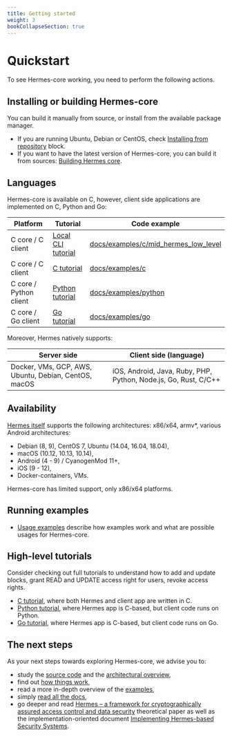 ```yaml
---
title: Getting started
weight: 3
bookCollapseSection: true
---
```


# Quickstart

To see Hermes-core working, you need to perform the following actions.

## Installing or building Hermes-core

You can build it manually from source, or install from the available package manager.

* If you are running Ubuntu, Debian or CentOS, check [Installing from repository](#installation-from-repository) block.
* If you want to have the latest version of Hermes-core, you can build it from sources: [Building Hermes core](#building-hermes).

## Languages

Hermes-core is available on C, however, client side applications are implemented on C, Python and Go:

| Platform | Tutorial | Code example |
| -------- | -------- | ------------ |
| C core / C client | [Local CLI tutorial](https://github.com/cossacklabs/hermes-core/wiki/Local-CLI-example) | [docs/examples/c/mid_hermes_low_level](https://github.com/cossacklabs/hermes-core/tree/master/docs/examples/c/mid_hermes_low_level) |
| C core / C client | 	[C tutorial](https://github.com/cossacklabs/hermes-core/wiki/C-tutorial) | 	[docs/examples/c](https://github.com/cossacklabs/hermes-core/tree/master/docs/examples/c) |
| C core / Python client | [Python tutorial](https://github.com/cossacklabs/hermes-core/wiki/Python-tutorial) | [docs/examples/python](https://github.com/cossacklabs/hermes-core/tree/master/docs/examples/python) |
| C core / Go client | 	[Go tutorial](https://github.com/cossacklabs/hermes-core/wiki/Go-tutorial) | [docs/examples/go](https://github.com/cossacklabs/hermes-core/tree/master/docs/examples/go) |

Moreover, Hermes natively supports:

| Server side | Client side (language) |
| ----------- | ---------------------- |
| Docker, VMs, GCP, AWS, Ubuntu, Debian, CentOS, macOS | iOS, Android, Java, Ruby, PHP, Python, Node.js, Go, Rust, C/C++ |

## Availability

[Hermes itself](https://www.cossacklabs.com/hermes/) supports the following architectures: x86/x64, armv*, various Android architectures:

* Debian (8, 9), CentOS 7, Ubuntu (14.04, 16.04, 18.04),
* macOS (10.12, 10.13, 10.14),
* Android (4 - 9) / CyanogenMod 11+,
* iOS (9 - 12),
* Docker-containers, VMs.

Hermes-core has limited support, only x86/x64 platforms.

## Running examples

* [Usage examples](#building-example-apps) describe how examples work and what are possible usages for Hermes-core.

## High-level tutorials

Consider checking out full tutorials to understand how to add and update blocks, grant READ and UPDATE access right for users, revoke access rights.

* [C tutorial](/pages/c-tutorial-hermes/), where both Hermes and client app are written in C.
* [Python tutorial](/pages/python-tutorial-hermes/), where Hermes app is C-based, but client code runs on Python.
* [Go tutorial](/pages/go-tutorial-hermes/), where Hermes app is C-based, but client code runs on Go.

## The next steps

As your next steps towards exploring Hermes-core, we advise you to:

* study the [source code](https://github.com/cossacklabs/hermes-core) and the [architectural overview](https://docs.cossacklabs.com/pages/documentation-hermes/#architecture),
* find out [how things work](https://docs.cossacklabs.com/pages/documentation-hermes/#understanding-hermes),
* read a more in-depth overview of the [examples](https://docs.cossacklabs.com/pages/documentation-hermes/#building-example-apps),
* simply [read all the docs](https://docs.cossacklabs.com/products/hermes/),
* go deeper and read [Hermes – a framework for cryptographically assured access control and data security](https://www.cossacklabs.com/files/hermes-theory-paper-rev1.pdf) theoretical paper as well as the implementation-oriented document [Implementing Hermes-based Security Systems](https://www.cossacklabs.com/hermes/implementing-hermes-based-systems/).